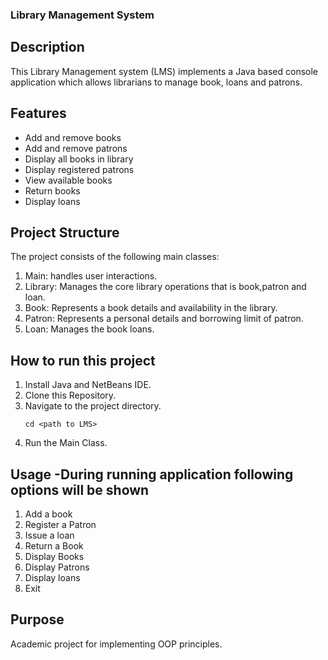 ### Library Management System
## Description
This Library Management system (LMS) implements a Java based console application which allows librarians to manage book, loans and patrons.
## Features
- Add and remove books
- Add and remove patrons
- Display all books in library
- Display registered patrons
- View available books
- Return books
- Display loans
## Project Structure
The project consists of the following main classes:
1. Main: handles user interactions.
2. Library: Manages the core library operations that is book,patron and loan. 
3. Book: Represents a book details and availability in the library.
4. Patron: Represents a personal details and borrowing limit of patron.
5. Loan: Manages the book loans.

## How to run this project
1. Install Java and NetBeans IDE.
2. Clone this Repository.
3. Navigate to the project directory.
   ```
   cd <path to LMS>
    ```
5. Run the Main Class.

## Usage -During running application following options will be shown
1. Add a book
2. Register a Patron
3. Issue a loan
4. Return a Book
5. Display Books
6. Display Patrons
7. Display loans
8. Exit

## Purpose
Academic project for implementing OOP principles.
